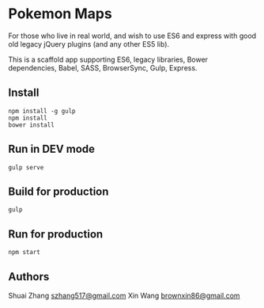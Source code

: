 Pokemon Maps
============

For those who live in real world, and wish to use ES6 and express with good old legacy jQuery plugins (and any other ES5 lib).

This is a scaffold app supporting ES6, legacy libraries, Bower dependencies, Babel, SASS, BrowserSync, Gulp, Express.

Install
-------

    npm install -g gulp
    npm install
    bower install
    
Run in DEV mode
---------------

    gulp serve
    
Build for production
--------------------

    gulp
    
Run for production
------------------

    npm start
    
Authors
-------

Shuai Zhang <szhang517@gmail.com>
Xin Wang <brownxin86@gmail.com>
